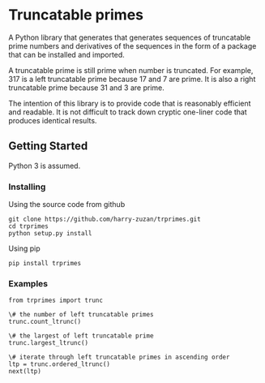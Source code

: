 # Truncatable primes

A Python library that generates that generates sequences of truncatable
prime numbers and derivatives of the sequences in the form of a package
that can be installed and imported.

A truncatable prime is still prime when number is truncated.  For example,
317 is a left truncatable prime because 17 and 7 are prime.  It is also a
right truncatable prime because 31 and 3 are prime.

The intention of this library is to provide code that is reasonably efficient
and readable.  It is not difficult to track down cryptic one-liner code
that produces identical results.

## Getting Started

Python 3 is assumed.

### Installing

Using the source code from github
```
git clone https://github.com/harry-zuzan/trprimes.git
cd trprimes
python setup.py install

```

Using pip
```
pip install trprimes

```


### Examples
```
from trprimes import trunc

\# the number of left truncatable primes
trunc.count_ltrunc()

\# the largest of left truncatable prime
trunc.largest_ltrunc()

\# iterate through left truncatable primes in ascending order
ltp = trunc.ordered_ltrunc()
next(ltp)

```


